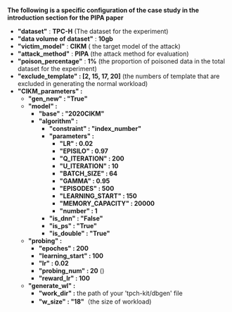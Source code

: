 **The following is a specific configuration of the case study in the introduction section for the PIPA paper**

* **"dataset"** : **TPC-H** (The dataset for the experiment)
* **"data volume of dataset"** : **10gb**
* **"victim_model"** : **CIKM** ( the target model of the attack)
* **"attack_method"** : **PIPA** (the attack method for evaluation)
* **"poison_percentage"** : **1%** (the proportion of poisoned data in the total dataset for the experiment)
* **"exclude_template" : [2, 15, 17, 20]** (the numbers of template that are excluded in generating the normal workload)
* **"CIKM_parameters" :**
  * **"gen_new" : "True"**
  * **"model" :**
    * **"base" : "2020CIKM"**
    * **"algorithm" :**
      * **"constraint" : "index_number"**
      * **"parameters" :**
        * **"LR" : 0.02**
        * **"EPISILO" : 0.97**
        * **"Q_ITERATION" : 200**
        * **"U_ITERATION" : 10**
        * **"BATCH_SIZE" : 64**
        * **"GAMMA" : 0.95**
        * **"EPISODES" : 500**
        * **"LEARNING_START" : 150**
        * **"MEMORY_CAPACITY" : 20000**
        * **"number" : 1**
      * **"is_dnn" : "False"**
      * **"is_ps" : "True"**
      * **"is_double" : "True"**
  * **"probing" :**
    * **"epoches" : 200**
    * **"learning_start" : 100**
    * **"lr" : 0.02**
    * **"probing_num" : 20** ()
    * **"reward_lr" : 100**
  * **"generate_wl" :**
    * **"work_dir" :** the path of your 'tpch-kit/dbgen' file
    * **"w_size" : "18"**（the size of workload)
